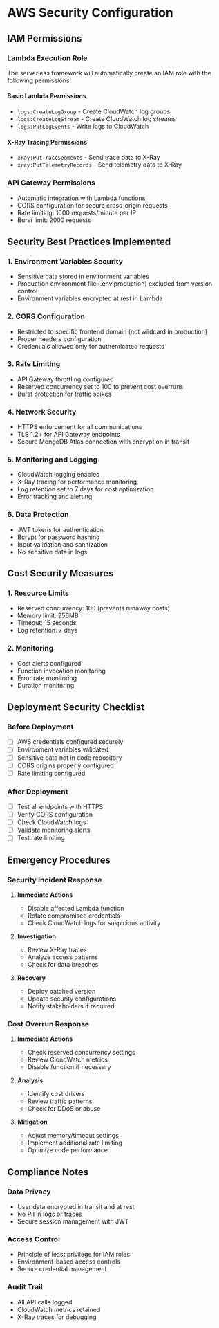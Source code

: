 # AWS Security Configuration

## IAM Permissions

### Lambda Execution Role

The serverless framework will automatically create an IAM role with the following permissions:

#### Basic Lambda Permissions

- `logs:CreateLogGroup` - Create CloudWatch log groups
- `logs:CreateLogStream` - Create CloudWatch log streams
- `logs:PutLogEvents` - Write logs to CloudWatch

#### X-Ray Tracing Permissions

- `xray:PutTraceSegments` - Send trace data to X-Ray
- `xray:PutTelemetryRecords` - Send telemetry data to X-Ray

### API Gateway Permissions

- Automatic integration with Lambda functions
- CORS configuration for secure cross-origin requests
- Rate limiting: 1000 requests/minute per IP
- Burst limit: 2000 requests

## Security Best Practices Implemented

### 1. Environment Variables Security

- Sensitive data stored in environment variables
- Production environment file (.env.production) excluded from version control
- Environment variables encrypted at rest in Lambda

### 2. CORS Configuration

- Restricted to specific frontend domain (not wildcard in production)
- Proper headers configuration
- Credentials allowed only for authenticated requests

### 3. Rate Limiting

- API Gateway throttling configured
- Reserved concurrency set to 100 to prevent cost overruns
- Burst protection for traffic spikes

### 4. Network Security

- HTTPS enforcement for all communications
- TLS 1.2+ for API Gateway endpoints
- Secure MongoDB Atlas connection with encryption in transit

### 5. Monitoring and Logging

- CloudWatch logging enabled
- X-Ray tracing for performance monitoring
- Log retention set to 7 days for cost optimization
- Error tracking and alerting

### 6. Data Protection

- JWT tokens for authentication
- Bcrypt for password hashing
- Input validation and sanitization
- No sensitive data in logs

## Cost Security Measures

### 1. Resource Limits

- Reserved concurrency: 100 (prevents runaway costs)
- Memory limit: 256MB
- Timeout: 15 seconds
- Log retention: 7 days

### 2. Monitoring

- Cost alerts configured
- Function invocation monitoring
- Error rate monitoring
- Duration monitoring

## Deployment Security Checklist

### Before Deployment

- [ ] AWS credentials configured securely
- [ ] Environment variables validated
- [ ] Sensitive data not in code repository
- [ ] CORS origins properly configured
- [ ] Rate limiting configured

### After Deployment

- [ ] Test all endpoints with HTTPS
- [ ] Verify CORS configuration
- [ ] Check CloudWatch logs
- [ ] Validate monitoring alerts
- [ ] Test rate limiting

## Emergency Procedures

### Security Incident Response

1. **Immediate Actions**

   - Disable affected Lambda function
   - Rotate compromised credentials
   - Check CloudWatch logs for suspicious activity

2. **Investigation**

   - Review X-Ray traces
   - Analyze access patterns
   - Check for data breaches

3. **Recovery**
   - Deploy patched version
   - Update security configurations
   - Notify stakeholders if required

### Cost Overrun Response

1. **Immediate Actions**

   - Check reserved concurrency settings
   - Review CloudWatch metrics
   - Disable function if necessary

2. **Analysis**

   - Identify cost drivers
   - Review traffic patterns
   - Check for DDoS or abuse

3. **Mitigation**
   - Adjust memory/timeout settings
   - Implement additional rate limiting
   - Optimize code performance

## Compliance Notes

### Data Privacy

- User data encrypted in transit and at rest
- No PII in logs or traces
- Secure session management with JWT

### Access Control

- Principle of least privilege for IAM roles
- Environment-based access controls
- Secure credential management

### Audit Trail

- All API calls logged
- CloudWatch metrics retained
- X-Ray traces for debugging
